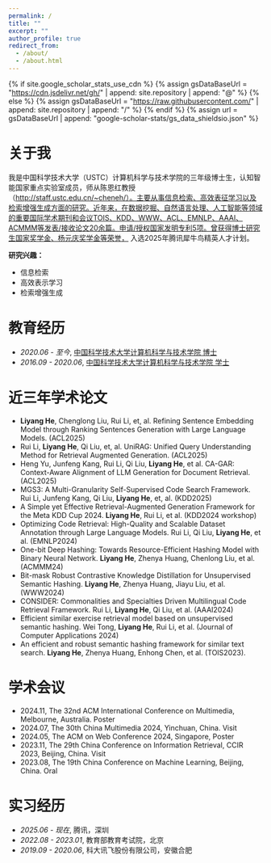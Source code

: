 ```yaml
---
permalink: /
title: ""
excerpt: ""
author_profile: true
redirect_from: 
  - /about/
  - /about.html
---
```


{% if site.google_scholar_stats_use_cdn %}
{% assign gsDataBaseUrl = "https://cdn.jsdelivr.net/gh/" | append: site.repository | append: "@" %}
{% else %}
{% assign gsDataBaseUrl = "https://raw.githubusercontent.com/" | append: site.repository | append: "/" %}
{% endif %}
{% assign url = gsDataBaseUrl | append: "google-scholar-stats/gs_data_shieldsio.json" %}

# 关于我
<span class='anchor' id='about-me'></span>

我是中国科学技术大学（USTC）计算机科学与技术学院的三年级博士生，认知智能国家重点实验室成员，师从陈恩红教授（http://staff.ustc.edu.cn/~cheneh/）。主要从事信息检索、高效表征学习以及检索增强生成方面的研究。近年来，在数据挖掘、自然语言处理、人工智能等领域的重要国际学术期刊和会议TOIS、KDD、WWW、ACL、EMNLP、AAAI、ACMMM等发表/接收论文20余篇。申请/授权国家发明专利5项。曾获得博士研究生国家奖学金、杨元庆奖学金等荣誉， 入选2025年腾讯犀牛鸟精英人才计划。

 <!-- <a href='https://scholar.google.com/citations?user=WMkMTb4AAAAJ'><img src="https://img.shields.io/endpoint?url={{ url | url_encode }}&logo=Google%20Scholar&labelColor=f6f6f6&color=9cf&style=flat&label=引用"></a>。 -->

**研究兴趣：**
- 信息检索
- 高效表示学习
- 检索增强生成


<span class='anchor' id='-xl'></span>

# 教育经历
- *2020.06 - 至今*, <a href="https://en.ustc.edu.cn/">中国科学技术大学计算机科学与技术学院 博士</a>
- *2016.09 - 2020.06*, <a href="https://en.ustc.edu.cn/">中国科学技术大学计算机科学与技术学院 学士</a>
 
<span class='anchor' id='-lwzl'></span>

# 近三年学术论文
- **Liyang He**, Chenglong Liu, Rui Li, et, al. Refining Sentence Embedding Model through Ranking Sentences Generation with Large Language Models.
(ACL2025)
- Rui Li, **Liyang He**, Qi Liu, et, al. UniRAG: Unified Query Understanding Method for Retrieval Augmented Generation. (ACL2025)
- Heng Yu, Junfeng Kang, Rui Li, Qi Liu, **Liyang He**, et al. CA-GAR: Context-Aware Alignment of
LLM Generation for Document Retrieval. (ACL2025)
- MGS3: A Multi-Granularity Self-Supervised Code Search Framework. Rui Li, Junfeng Kang, Qi Liu, **Liyang He**, et, al. (KDD2025)
- A Simple yet Effective Retrieval-Augmented Generation Framework for the Meta KDD Cup 2024. **Liyang He**, Rui Li, et al. (KDD2024 workshop)
- Optimizing Code Retrieval: High-Quality and Scalable Dataset Annotation through Large Language Models. Rui Li, Qi Liu, **Liyang He**, et al. (EMNLP2024)
- One-bit Deep Hashing: Towards Resource-Efficient Hashing Model with Binary Neural Network. **Liyang He**, Zhenya Huang, Chenlong Liu, et al. (ACMMM24)
- Bit-mask Robust Contrastive Knowledge Distillation for Unsupervised Semantic Hashing. **Liyang He**, Zhenya Huang, Jiayu Liu, et al. (WWW2024)
- CONSIDER: Commonalities and Specialties Driven Multilingual Code Retrieval Framework. Rui Li, **Liyang He**, Qi Liu, et al. (AAAI2024)
- Efficient similar exercise retrieval model based on unsupervised semantic hashing. Wei Tong, **Liyang He**, Rui Li, et al. (Journal of Computer Applications 2024)
- An efficient and robust semantic hashing framework for similar text search. **Liyang He**, Zhenya Huang, Enhong Chen, et al. (TOIS2023).

<span class='anchor' id='-xshy'></span>

# 学术会议
- 2024.11, The 32nd ACM International Conference on Multimedia, Melbourne, Australia. Poster
- 2024.07, The 30th China Multimedia 2024, Yinchuan, China. Visit
- 2024.05, The ACM on Web Conference 2024, Singapore, Poster
- 2023.11, The 29th China Conference on Information Retrieval, CCIR 2023, Beijing, China. Visit
- 2023.08, The 19th China Conference on Machine Learning, Beijing, China. Oral

<span class='anchor' id='-gzsx'></span>

# 实习经历
- *2025.06 - 现在*, 腾讯，深圳
- *2022.08 - 2023.01*, 教育部教育考试院，北京
- *2019.09 - 2020.06*, 科大讯飞股份有限公司，安徽合肥

